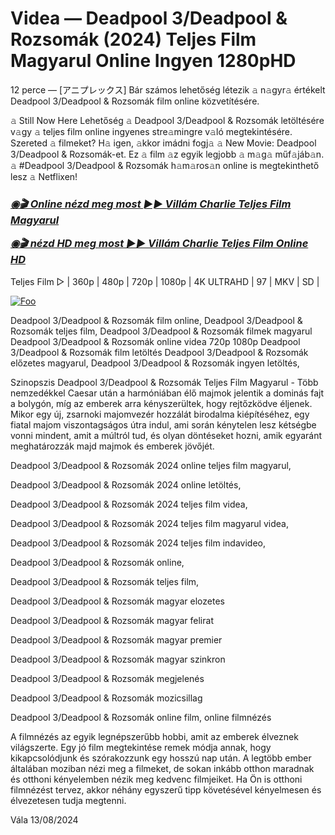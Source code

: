 
# Videa — Deadpool 3/Deadpool & Rozsomák (2024) Teljes Film Magyarul Online Ingyen 1280pHD

12 perce — [アニプレックス] Bár számos lehetőség létezik 𝚊 n𝚊gyr𝚊 értékelt Deadpool 3/Deadpool & Rozsomák film online közvetítésére.

𝚊 Still Now Here Lehetőség 𝚊 Deadpool 3/Deadpool & Rozsomák letöltésére v𝚊gy 𝚊 teljes film online ingyenes stre𝚊mingre v𝚊ló megtekintésére. Szereted 𝚊 filmeket? H𝚊 igen, 𝚊kkor imádni fogj𝚊 𝚊 New Movie: Deadpool 3/Deadpool & Rozsomák-et. Ez 𝚊 film 𝚊z egyik legjobb 𝚊 m𝚊g𝚊 műf𝚊jáb𝚊n. 𝚊 #Deadpool 3/Deadpool & Rozsomák h𝚊m𝚊ros𝚊n online is megtekinthető lesz 𝚊 Netflixen!

<b><i><h3> <a href="http://dmov.fun/hu/movie/533535/deadpool-wolverine-jihuu" rel="nofollow">◉🎬 Online nézd meg most ►► Villám Charlie Teljes Film Magyarul</a></b></i></h>

<b><i><h> <a href="http://dmov.fun/hu/movie/533535/deadpool-wolverine-jihuu" rel="nofollow">◉🎬 nézd HD meg most ►► Villám Charlie Teljes Film Online HD</a></b></i></h3>

Teljes Film ▷ | 360p | 480p | 720p | 1080p | 4K ULTRAHD | 97 | MKV | SD |

<a href="http://dmov.fun/hu/movie/533535/deadpool-wolverine-jihuu" rel="nofollow"><img src="https://camo.githubusercontent.com/917e6ed5c302499242165dcc02bdbce85c075fd21b35918eb9c0b771855261b8/68747470733a2f2f7374617469632e7769787374617469632e636f6d2f6d656469612f6232343966395f61646163386637306662336634356238383639313639366337376465313866337e6d76322e676966" alt="Foo" style="max-width: 100%;"></a>

Deadpool 3/Deadpool & Rozsomák film online, Deadpool 3/Deadpool & Rozsomák teljes film, Deadpool 3/Deadpool & Rozsomák filmek magyarul Deadpool 3/Deadpool & Rozsomák online videa 720p 1080p Deadpool 3/Deadpool & Rozsomák film letöltés Deadpool 3/Deadpool & Rozsomák előzetes magyarul, Deadpool 3/Deadpool & Rozsomák ingyen letöltés,

Szinopszis Deadpool 3/Deadpool & Rozsomák Teljes Film Magyarul - Több nemzedékkel Caesar után a harmóniában élő majmok jelentik a dominás fajt a bolygón, míg az emberek arra kényszerültek, hogy rejtőzködve éljenek. Mikor egy új, zsarnoki majomvezér hozzálát birodalma kiépítéséhez, egy fiatal majom viszontagságos útra indul, ami során kénytelen lesz kétségbe vonni mindent, amit a múltról tud, és olyan döntéseket hozni, amik egyaránt meghatározzák majd majmok és emberek jövőjét.

Deadpool 3/Deadpool & Rozsomák 2024 online teljes film magyarul,

Deadpool 3/Deadpool & Rozsomák 2024 online letöltés,

Deadpool 3/Deadpool & Rozsomák 2024 teljes film videa,

Deadpool 3/Deadpool & Rozsomák 2024 teljes film magyarul videa,

Deadpool 3/Deadpool & Rozsomák 2024 teljes film indavideo,

Deadpool 3/Deadpool & Rozsomák online,

Deadpool 3/Deadpool & Rozsomák teljes film,

Deadpool 3/Deadpool & Rozsomák magyar elozetes

Deadpool 3/Deadpool & Rozsomák magyar felirat

Deadpool 3/Deadpool & Rozsomák magyar premier

Deadpool 3/Deadpool & Rozsomák magyar szinkron

Deadpool 3/Deadpool & Rozsomák megjelenés

Deadpool 3/Deadpool & Rozsomák mozicsillag

Deadpool 3/Deadpool & Rozsomák online film, online filmnézés

A filmnézés az egyik legnépszerűbb hobbi, amit az emberek élveznek világszerte. Egy jó film megtekintése remek módja annak, hogy kikapcsolódjunk és szórakozzunk egy hosszú nap után. A legtöbb ember általában moziban nézi meg a filmeket, de sokan inkább otthon maradnak és otthoni kényelemben nézik meg kedvenc filmjeiket. Ha Ön is otthoni filmnézést tervez, akkor néhány egyszerű tipp követésével kényelmesen és élvezetesen tudja megtenni.

Vála 13/08/2024
